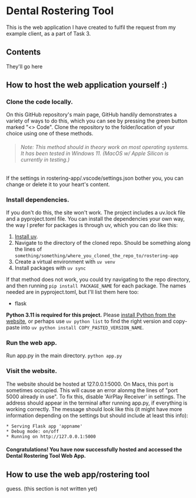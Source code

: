 # Dental Rostering Tool  
This is the web application I have created to fulfil the request from my example client, as a part of Task 3.




## Contents  
They'll go here




## How to host the web application yourself :)


### Clone the code locally.

On this GitHub repository's main page, GitHub handily demonstrates a variety of ways to do this, which you can see by pressing the green button marked "<> Code". Clone the repository to the folder/location of your choice using one of these methods.
> ###### Note: This method should in theory work on most operating systems. It has been tested in Windows 11. (MacOS w/ Apple Silicon is currently in testing.)

If the settings in rostering-app/.vscode/settings.json bother you, you can change or delete it to your heart's content. 


### Install dependencies.

If you don't do this, the site won't work. The project includes a uv.lock file and a pyproject.toml file. You can install the dependencies your own way, the way I prefer for packages is through uv, which you can do like this:

1. [Install uv](https://docs.astral.sh/uv/getting-started/installation/).
2. Navigate to the directory of the cloned repo. Should be something along the lines of `something/something/where_you_cloned_the_repo_to/rostering-app`
3. Create a virtual environment with `uv venv`
4. Install packages with `uv sync`

If that method does not work, you could try navigating to the repo directory, and then running `pip install PACKAGE_NAME` for each package. The names needed are in pyproject.toml, but I'll list them here too:

- flask

**Python 3.11 is required for this project.** Please [install Python from the website](https://www.python.org/downloads/), or perhaps use `uv python list` to find the right version and copy-paste into `uv python install COPY_PASTED_VERSION_NAME`.


### Run the web app.

Run app.py in the main directory. `python app.py`


### Visit the website.

The website should be hosted at 127.0.0.1:5000. On Macs, this port is sometimes occupied. This will cause an error alonmg the lines of "port 5000 already in use". To fix this, disable 'AirPlay Receiver' in settings. The address should appear in the terminal after running app.py, if everything is working correctly. The message should look like this (it might have more information depending on the settings but should include at least this info):

    * Serving Flask app 'appname'
    * Debug mode: on/off
    * Running on http://127.0.0.1:5000

#### Congratulations! You have now successfully hosted and accessed the Dental Rostering Tool Web App.




## How to use the web app/rostering tool

guess. (this section is not written yet)
